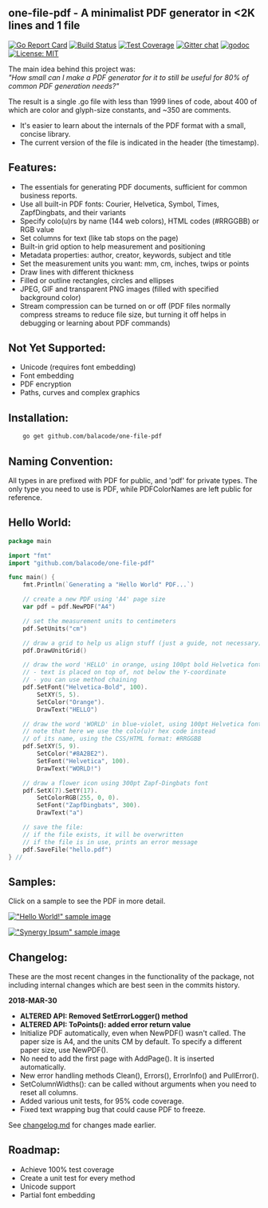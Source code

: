 ## one-file-pdf - A minimalist PDF generator in &lt;2K lines and 1 file
[![Go Report Card](https://goreportcard.com/badge/github.com/balacode/one-file-pdf)](https://goreportcard.com/report/github.com/balacode/one-file-pdf)
[![Build Status](https://travis-ci.org/balacode/one-file-pdf.svg?branch=master)](https://travis-ci.org/balacode/one-file-pdf)
[![Test Coverage](https://coveralls.io/repos/github/balacode/one-file-pdf/badge.svg?branch=master&service=github)](https://coveralls.io/github/balacode/one-file-pdf?branch=master)
[![Gitter chat](https://badges.gitter.im/balacode/one-file-pdf.png)](https://gitter.im/one-file-pdf/Lobby)
[![godoc](https://godoc.org/github.com/balacode/one-file-pdf?status.svg)](https://godoc.org/github.com/balacode/one-file-pdf)
[![License: MIT](https://img.shields.io/badge/License-MIT-blue.svg)](https://opensource.org/licenses/MIT)    

The main idea behind this project was:  
*"How small can I make a PDF generator for it to still be useful for 80% of common PDF generation needs?"*

The result is a single .go file with less than 1999 lines of code, about 400 of which are color and glyph-size constants, and ~350 are comments.

- It's easier to learn about the internals of the PDF format with a small, concise library.
- The current version of the file is indicated in the header (the timestamp).

## Features:  
- The essentials for generating PDF documents, sufficient for common business reports.
- Use all built-in PDF fonts: Courier, Helvetica, Symbol, Times, ZapfDingbats, and their variants
- Specify colo(u)rs by name (144 web colors), HTML codes (#RRGGBB) or RGB value
- Set columns for text (like tab stops on the page)
- Built-in grid option to help measurement and positioning
- Metadata properties: author, creator, keywords, subject and title
- Set the measurement units you want: mm, cm, inches, twips or points
- Draw lines with different thickness
- Filled or outline rectangles, circles and ellipses
- JPEG, GIF and transparent PNG images (filled with specified background color)
- Stream compression can be turned on or off (PDF files normally compress streams to reduce file size, but turning it off helps in debugging or learning about PDF commands)

## Not Yet Supported:  
- Unicode (requires font embedding)
- Font embedding
- PDF encryption
- Paths, curves and complex graphics

## Installation:  

```bash
    go get github.com/balacode/one-file-pdf
```

## Naming Convention:  
All types in are prefixed with PDF for public, and 'pdf' for private types.
The only type you need to use is PDF, while PDFColorNames are left public for reference.

## Hello World:  

```go
package main 

import "fmt"
import "github.com/balacode/one-file-pdf"

func main() {
    fmt.Println(`Generating a "Hello World" PDF...`)

    // create a new PDF using 'A4' page size
    var pdf = pdf.NewPDF("A4")

    // set the measurement units to centimeters
    pdf.SetUnits("cm")

    // draw a grid to help us align stuff (just a guide, not necessary)
    pdf.DrawUnitGrid()

    // draw the word 'HELLO' in orange, using 100pt bold Helvetica font
    // - text is placed on top of, not below the Y-coordinate
    // - you can use method chaining
    pdf.SetFont("Helvetica-Bold", 100).
        SetXY(5, 5).
        SetColor("Orange").
        DrawText("HELLO")

    // draw the word 'WORLD' in blue-violet, using 100pt Helvetica font
    // note that here we use the colo(u)r hex code instead
    // of its name, using the CSS/HTML format: #RRGGBB
    pdf.SetXY(5, 9).
        SetColor("#8A2BE2").
        SetFont("Helvetica", 100).
        DrawText("WORLD!")

    // draw a flower icon using 300pt Zapf-Dingbats font
    pdf.SetX(7).SetY(17).
        SetColorRGB(255, 0, 0).
        SetFont("ZapfDingbats", 300).
        DrawText("a")

    // save the file:
    // if the file exists, it will be overwritten
    // if the file is in use, prints an error message
    pdf.SaveFile("hello.pdf")
} //                                                                        main
```

## Samples:
Click on a sample to see the PDF in more detail.

[!["Hello World!" sample image](demo/samples/hello.png)](demo/samples/hello.pdf)  

[!["Synergy Ipsum" sample image](demo/samples/corporate.png)](demo/samples/corporate.pdf)  

## Changelog:  

These are the most recent changes in the functionality of the package,
not including internal changes which are best seen in the commits history.

**2018-MAR-30**  
- **ALTERED API: Removed SetErrorLogger() method**
- **ALTERED API: ToPoints(): added error return value**  
- Initialize PDF automatically, even when NewPDF() wasn't called. The paper size
  is A4, and the units CM by default. To specify a different paper size, use NewPDF().
- No need to add the first page with AddPage(). It is inserted automatically.
- New error handling methods Clean(), Errors(), ErrorInfo() and PullError().
- SetColumnWidths(): can be called without arguments when you need to reset all columns.
- Added various unit tests, for 95% code coverage.
- Fixed text wrapping bug that could cause PDF to freeze.

See [changelog.md](./doc/changelog.md) for changes made earlier.

## Roadmap:  

- Achieve 100% test coverage
- Create a unit test for every method
- Unicode support
- Partial font embedding
